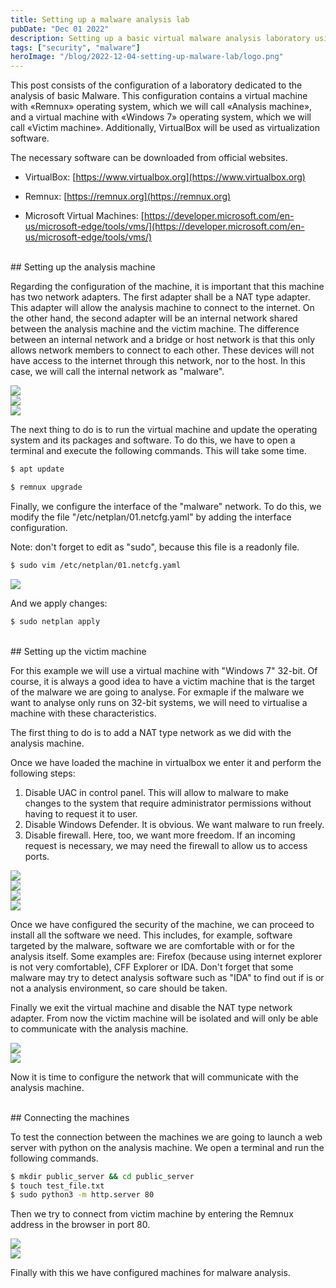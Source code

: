 ```yaml
---
title: Setting up a malware analysis lab
pubDate: "Dec 01 2022"
description: Setting up a basic virtual malware analysis laboratory using VirtualBox, Remnux and Windows.
tags: ["security", "malware"]
heroImage: "/blog/2022-12-04-setting-up-malware-lab/logo.png"
---
```


This post consists of the configuration of a laboratory dedicated to the analysis of basic Malware. This configuration contains a virtual machine with «Remnux» operating system, which we will call «Analysis machine», and a virtual machine with «Windows 7» operating system, which we will call «Victim machine». Additionally, VirtualBox will be used as virtualization software.

The necessary software can be downloaded from official websites.


* VirtualBox: [https://www.virtualbox.org](https://www.virtualbox.org)

* Remnux: [https://remnux.org](https://remnux.org)

* Microsoft Virtual Machines: [https://developer.microsoft.com/en-us/microsoft-edge/tools/vms/](https://developer.microsoft.com/en-us/microsoft-edge/tools/vms/)



<br/>
## Setting up the analysis machine

Regarding the configuration of the machine, it is important that this machine has two network adapters. The first adapter shall be a NAT type adapter. This adapter will allow the analysis machine to connect to the internet. On the other hand, the second adapter will be an internal network shared between the analysis machine and the victim machine. The difference between an internal network and a bridge or host network is that this only allows network members to connect to each other. These devices will not have access to the internet through this network, nor to the host. In this case, we will call the internal network as "malware".

<div class="row mt-3">
    <div class="col-sm mt-3 mt-md-0">
        <img src="/blog/2022-12-04-setting-up-malware-lab/001-nat-net-config.png"></img>
    </div>
    <div class="col-sm mt-3 mt-md-0">
        <img src="/blog/2022-12-04-setting-up-malware-lab/002-internal-net-config.png"></img>
    </div>
</div>

<div class="row mt-3">
    <div class="col-sm mt-3 mt-md-0">
        <img src="/blog/2022-12-04-setting-up-malware-lab/001-nat-net-config.png"></img>
    </div>
</div>


The next thing to do is to run the virtual machine and update the operating system and its packages and software. To do this, we have to open a terminal and execute the following commands. This will take some time.

```sh
$ apt update
```

```sh
$ remnux upgrade
```

Finally, we configure the interface of the "malware" network. To do this, we modify the file "/etc/netplan/01.netcfg.yaml" by adding the interface configuration. 

Note: don't forget to edit as "sudo", because this file is a readonly file.

```sh
$ sudo vim /etc/netplan/01.netcfg.yaml
```

<div class="row mt-3">
    <div class="col-sm mt-3 mt-md-0">
        <img src="/blog/2022-12-04-setting-up-malware-lab/004-remnux-network-interface-configuration.png"></img>
    </div>
</div>

And we apply changes:

```sh
$ sudo netplan apply
```

<br/>
## Setting up the victim machine

For this example we will use a virtual machine with "Windows 7" 32-bit. Of course, it is always a good idea to have a victim machine that is the target of the malware we are going to analyse. For exmaple if the malware we want to analyse only runs on 32-bit systems, we will need to virtualise a machine with these characteristics.

The first thing to do is to add a NAT type network as we did with the analysis machine.

Once we have loaded the machine in virtualbox we enter it and perform the following steps:

1. Disable UAC in control panel. This will allow to malware to make changes to the system that require administrator permissions without having to request it to user.
2. Disable Windows Defender. It is obvious. We want malware to run freely.
3. Disable firewall. Here, too, we want more freedom. If an incoming request is necessary, we may need the firewall to allow us to access ports.

<div class="row mt-3">
    <div class="col-sm mt-3 mt-md-0">
        <img src="/blog/2022-12-04-setting-up-malware-lab/005-uac.png"></img>
    </div>
    <div class="col-sm mt-3 mt-md-0">
        <img src="/blog/2022-12-04-setting-up-malware-lab/006-windows-defender.png"></img>
    </div>
</div>
<div class="row mt-3">
    <div class="col-sm mt-3 mt-md-0">
        <img src="/blog/2022-12-04-setting-up-malware-lab/007-firewall.png"></img>
    </div>
    <div class="col-sm mt-3 mt-md-0">
        <img src="/blog/2022-12-04-setting-up-malware-lab/008-firewall-status.png"></img>
    </div>
</div>

Once we have configured the security of the machine, we can proceed to install all the software we need. This includes, for example, software targeted by the malware, software we are comfortable with or for the analysis itself. Some examples are: Firefox (because using internet explorer is not very comfortable), CFF Explorer or IDA. Don't forget that some malware may try to detect analysis software such as "IDA" to find out if is or not a analysis environment, so care should be taken.

Finally we exit the virtual machine and disable the NAT type network adapter. From now the victim machine will be isolated and will only be able to communicate with the analysis machine.

<div class="row mt-3">
    <div class="col-sm mt-3 mt-md-0">
        <img src="/blog/2022-12-04-setting-up-malware-lab/009-malware-net-w7.png"></img>
    </div>
    <div class="col-sm mt-3 mt-md-0">
        <img src="/blog/2022-12-04-setting-up-malware-lab/010-w7-net-config.png"></img>
    </div>
</div>

Now it is time to configure the network that will communicate with the analysis machine.


<br/>
## Connecting the machines

To test the connection between the machines we are going to launch a web server with python on the analysis machine. We open a terminal and run the following commands.

```sh
$ mkdir public_server && cd public_server
$ touch test_file.txt
$ sudo python3 -m http.server 80
```

Then we try to connect from victim machine by entering the Remnux address in the browser in port 80.

<div class="row mt-3">
    <div class="col-sm mt-3 mt-md-0">
        <img src="/blog/2022-12-04-setting-up-malware-lab/011-remnux-test-http-server.png"></img>
    </div>
    <div class="col-sm mt-3 mt-md-0">
        <img src="/blog/2022-12-04-setting-up-malware-lab/012-http-connection.png"></img>
    </div>
</div>

Finally with this we have configured machines for malware analysis.
